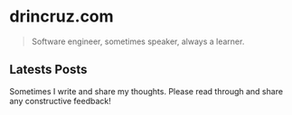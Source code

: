 # drincruz.com

> Software engineer, sometimes speaker, always a learner.

## Latests Posts

Sometimes I write and share my thoughts. Please read through and share any constructive feedback!
